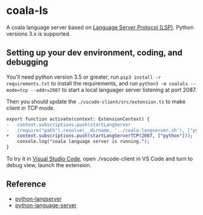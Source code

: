 # coala-ls

A coala language server based on [Language Server Protocol (LSP)](https://github.com/Microsoft/language-server-protocol/blob/master/protocol.md). Python versions 3.x is supported.


## Setting up your dev environment, coding, and debugging

You'll need python version 3.5 or greater, run `pip3 install -r requirements.txt` to install the requirements, and run `python3 -m coalals --mode=tcp --addr=2087` to start a local languager server listening at port 2087.

Then you should update the `./vscode-client/src/extension.ts` to make client in TCP mode.

```diff
export function activate(context: ExtensionContext) {
-   context.subscriptions.push(startLangServer
-   (require("path").resolve(__dirname, '../coala-langserver.sh'), ["python"]));
+   context.subscriptions.push(startLangServerTCP(2087, ["python"]));
    console.log("coala language server is running.");
}
```

To try it in [Visual Studio Code](https://code.visualstudio.com), open ./vscode-client in VS Code and turn to debug view, launch the extension.

## Reference

* [python-langserver](https://github.com/sourcegraph/python-langserver)
* [python-language-server](http://github.com/palantir/python-language-server)
